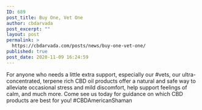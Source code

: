 ```yaml
---
ID: 689
post_title: Buy One, Vet One
author: cbdarvada
post_excerpt: ""
layout: post
permalink: >
  https://cbdarvada.com/posts/news/buy-one-vet-one/
published: true
post_date: 2020-11-09 16:24:59
---
```

<!-- wp:paragraph -->
<p>For anyone who needs a little extra support, especially our #vets, our ultra-concentrated, terpene rich CBD oil products offer a natural and safe way to alleviate occasional stress and mild discomfort, help support feelings of calm, and much more. Come see us today for guidance on which CBD products are best for you! #CBDAmericanShaman</p>
<!-- /wp:paragraph -->

<!-- wp:image {"id":690,"sizeSlug":"large"} -->
<figure class="wp-block-image size-large"><img src="https://cbdarvada.com/wp-content/uploads/2020/11/Veterans-Day_Facebook-1024x536.png" alt="" class="wp-image-690"/></figure>
<!-- /wp:image -->